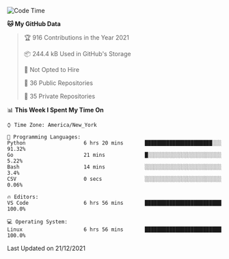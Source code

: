 <!--START_SECTION:waka-->
![Code Time](http://img.shields.io/badge/Code%20Time-48%20hrs%2018%20mins-blue)

**🐱 My GitHub Data** 

> 🏆 916 Contributions in the Year 2021
 > 
> 📦 244.4 kB Used in GitHub's Storage 
 > 
> 🚫 Not Opted to Hire
 > 
> 📜 36 Public Repositories 
 > 
> 🔑 35 Private Repositories  
 > 
📊 **This Week I Spent My Time On** 

```text
⌚︎ Time Zone: America/New_York

💬 Programming Languages: 
Python                   6 hrs 20 mins       ██████████████████████░░░   91.32% 
Go                       21 mins             █░░░░░░░░░░░░░░░░░░░░░░░░   5.22% 
Bash                     14 mins             ░░░░░░░░░░░░░░░░░░░░░░░░░   3.4% 
CSV                      0 secs              ░░░░░░░░░░░░░░░░░░░░░░░░░   0.06%

🔥 Editors: 
VS Code                  6 hrs 56 mins       █████████████████████████   100.0%

💻 Operating System: 
Linux                    6 hrs 56 mins       █████████████████████████   100.0%

```


 Last Updated on 21/12/2021
<!--END_SECTION:waka-->